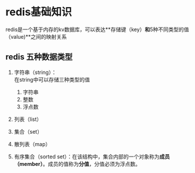 # redis基础知识
redis是一个基于内存的kv数据库，可以表达**存储键（key）**和**5种不同类型的值（value)**之间的映射关系

## redis 五种数据类型
1. 字符串（string）：  
 	在string中可以存储三种类型的值
 	1. 字符串
 	2. 整数
 	3. 浮点数

2. 列表（list）
3. 集合（set）
4. 散列表（map）
5. 有序集合（sorted set）：在该结构中，集合内部的一个对象称为**成员（member）**。成员的值称为**分值**，分值必须为浮点数。